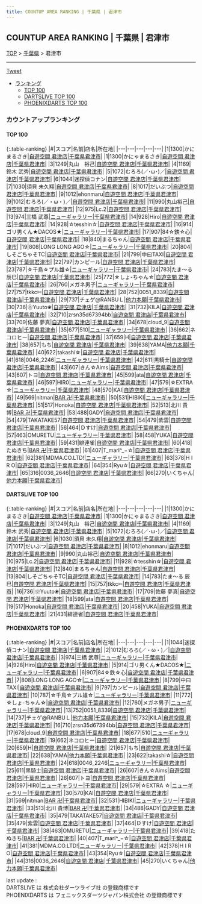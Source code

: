 ```yaml
---
title: COUNTUP AREA RANKING | 千葉県 | 君津市
---
```

## COUNTUP AREA RANKING | 千葉県 | 君津市

[TOP](/darts/rank/) > [千葉県](/darts/rank/千葉県/) > 君津市

___

<a href="https://twitter.com/share?ref_src=twsrc%5Etfw" data-text="COUNTUP AREA RANKING | 千葉県君津市" class="twitter-share-button" data-hashtags="DARTSLIVE,PHOENIXDARTS,darts,ダーツ" data-show-count="false">Tweet</a>

* [ランキング](#カウントアップランキング)
    * [TOP 100](#top-100)
    * [DARTSLIVE TOP 100](#dartslive-top-100)
    * [PHOENIXDARTS TOP 100](#phoenixdarts-top-100)

### カウントアップランキング

#### TOP 100



{:.table-ranking}
|#|スコア|名前|店名|所在地|
|---|---|---|---|---|
|1|1300|<span class="rank-name-dl">かにまるさき</span>|<a href="https://search.dartslive.com/jp/shop/f5f81df7364574faa3f63593b5358cc4">自遊空間 君津店</a>|<a href="/darts/rank/千葉県/君津市">千葉県君津市</a>|
|1|1300|<span class="rank-name-dl">かにゃまるさき</span>|<a href="https://search.dartslive.com/jp/shop/f5f81df7364574faa3f63593b5358cc4">自遊空間 君津店</a>|<a href="/darts/rank/千葉県/君津市">千葉県君津市</a>|
|3|1249|<span class="rank-name-dl">丸山　裕己</span>|<a href="https://search.dartslive.com/jp/shop/f5f81df7364574faa3f63593b5358cc4">自遊空間 君津店</a>|<a href="/darts/rank/千葉県/君津市">千葉県君津市</a>|
|4|1169|<span class="rank-name-dl">鈴木 武秀</span>|<a href="https://search.dartslive.com/jp/shop/f5f81df7364574faa3f63593b5358cc4">自遊空間 君津店</a>|<a href="/darts/rank/千葉県/君津市">千葉県君津市</a>|
|5|1072|<span class="rank-name-dl">むろろ(／･ω･)／</span>|<a href="https://search.dartslive.com/jp/shop/f5f81df7364574faa3f63593b5358cc4">自遊空間 君津店</a>|<a href="/darts/rank/千葉県/君津市">千葉県君津市</a>|
|6|1044|<span class="rank-name-pd">迷探偵コナン</span>|<a href="https://vs.phoenixdarts.com/jp/shop/shopDetailInfo/s_9909?s_seq=9909">自遊空間 君津店</a>|<a href="/darts/rank/千葉県/君津市">千葉県君津市</a>|
|7|1030|<span class="rank-name-dl">須貝 未久翔</span>|<a href="https://search.dartslive.com/jp/shop/f5f81df7364574faa3f63593b5358cc4">自遊空間 君津店</a>|<a href="/darts/rank/千葉県/君津市">千葉県君津市</a>|
|8|1017|<span class="rank-name-dl">だいぶつ</span>|<a href="https://search.dartslive.com/jp/shop/f5f81df7364574faa3f63593b5358cc4">自遊空間 君津店</a>|<a href="/darts/rank/千葉県/君津市">千葉県君津市</a>|
|9|1012|<span class="rank-name-dl">ehonmaru</span>|<a href="https://search.dartslive.com/jp/shop/f5f81df7364574faa3f63593b5358cc4">自遊空間 君津店</a>|<a href="/darts/rank/千葉県/君津市">千葉県君津市</a>|
|9|1012|<span class="rank-name-pd">むろろ(／・ω・)／</span>|<a href="https://vs.phoenixdarts.com/jp/shop/shopDetailInfo/s_9909?s_seq=9909">自遊空間 君津店</a>|<a href="/darts/rank/千葉県/君津市">千葉県君津市</a>|
|11|990|<span class="rank-name-dl">丸山裕己</span>|<a href="https://search.dartslive.com/jp/shop/f5f81df7364574faa3f63593b5358cc4">自遊空間 君津店</a>|<a href="/darts/rank/千葉県/君津市">千葉県君津市</a>|
|12|975|<span class="rank-name-dl">Lc.2</span>|<a href="https://search.dartslive.com/jp/shop/f5f81df7364574faa3f63593b5358cc4">自遊空間 君津店</a>|<a href="/darts/rank/千葉県/君津市">千葉県君津市</a>|
|13|974|<span class="rank-name-pd"><span class="pro-icon-pd"></span>三橋 武尊</span>|<a href="https://vs.phoenixdarts.com/jp/shop/shopDetailInfo/s_8486?s_seq=8486">ニューギャラリー</a>|<a href="/darts/rank/千葉県/君津市">千葉県君津市</a>|
|14|928|<span class="rank-name-pd">Hiro</span>|<a href="https://vs.phoenixdarts.com/jp/shop/shopDetailInfo/s_9909?s_seq=9909">自遊空間 君津店</a>|<a href="/darts/rank/千葉県/君津市">千葉県君津市</a>|
|14|928|<span class="rank-name-dl">☆tesshin☆</span>|<a href="https://search.dartslive.com/jp/shop/f5f81df7364574faa3f63593b5358cc4">自遊空間 君津店</a>|<a href="/darts/rank/千葉県/君津市">千葉県君津市</a>|
|16|914|<span class="rank-name-pd">ゴリ男くん★DACOS★</span>|<a href="https://vs.phoenixdarts.com/jp/shop/shopDetailInfo/s_8486?s_seq=8486">ニューギャラリー</a>|<a href="/darts/rank/千葉県/君津市">千葉県君津市</a>|
|17|907|<span class="rank-name-pd">84☆鉄☆心</span>|<a href="https://vs.phoenixdarts.com/jp/shop/shopDetailInfo/s_9909?s_seq=9909">自遊空間 君津店</a>|<a href="/darts/rank/千葉県/君津市">千葉県君津市</a>|
|18|840|<span class="rank-name-dl">まるちゃん</span>|<a href="https://search.dartslive.com/jp/shop/f5f81df7364574faa3f63593b5358cc4">自遊空間 君津店</a>|<a href="/darts/rank/千葉県/君津市">千葉県君津市</a>|
|19|808|<span class="rank-name-pd">LONG LONG AGO☆</span>|<a href="https://vs.phoenixdarts.com/jp/shop/shopDetailInfo/s_8486?s_seq=8486">ニューギャラリー</a>|<a href="/darts/rank/千葉県/君津市">千葉県君津市</a>|
|20|804|<span class="rank-name-dl">しそごちゃそTC</span>|<a href="https://search.dartslive.com/jp/shop/f5f81df7364574faa3f63593b5358cc4">自遊空間 君津店</a>|<a href="/darts/rank/千葉県/君津市">千葉県君津市</a>|
|21|799|<span class="rank-name-pd">中曰TAXI</span>|<a href="https://vs.phoenixdarts.com/jp/shop/shopDetailInfo/s_9909?s_seq=9909">自遊空間 君津店</a>|<a href="/darts/rank/千葉県/君津市">千葉県君津市</a>|
|22|797|<span class="rank-name-pd">カンピール</span>|<a href="https://vs.phoenixdarts.com/jp/shop/shopDetailInfo/s_9909?s_seq=9909">自遊空間 君津店</a>|<a href="/darts/rank/千葉県/君津市">千葉県君津市</a>|
|23|787|<span class="rank-name-pd">☆千鳥☆プル雄☆</span>|<a href="https://vs.phoenixdarts.com/jp/shop/shopDetailInfo/s_8486?s_seq=8486">ニューギャラリー</a>|<a href="/darts/rank/千葉県/君津市">千葉県君津市</a>|
|24|783|<span class="rank-name-dl">たま～る 辰巳</span>|<a href="https://search.dartslive.com/jp/shop/f5f81df7364574faa3f63593b5358cc4">自遊空間 君津店</a>|<a href="/darts/rank/千葉県/君津市">千葉県君津市</a>|
|25|772|<span class="rank-name-pd">☆しょ-ちゃん☆</span>|<a href="https://vs.phoenixdarts.com/jp/shop/shopDetailInfo/s_9909?s_seq=9909">自遊空間 君津店</a>|<a href="/darts/rank/千葉県/君津市">千葉県君津市</a>|
|26|760|<span class="rank-name-pd">メガネ男子</span>|<a href="https://vs.phoenixdarts.com/jp/shop/shopDetailInfo/s_8486?s_seq=8486">ニューギャラリー</a>|<a href="/darts/rank/千葉県/君津市">千葉県君津市</a>|
|27|757|<span class="rank-name-dl">tkkc✄﻿</span>|<a href="https://search.dartslive.com/jp/shop/f5f81df7364574faa3f63593b5358cc4">自遊空間 君津店</a>|<a href="/darts/rank/千葉県/君津市">千葉県君津市</a>|
|28|752|<span class="rank-name-pd">0051_8339</span>|<a href="https://vs.phoenixdarts.com/jp/shop/shopDetailInfo/s_9909?s_seq=9909">自遊空間 君津店</a>|<a href="/darts/rank/千葉県/君津市">千葉県君津市</a>|
|29|737|<span class="rank-name-pd">チェゲ@RANBUＬ</span>|<a href="https://vs.phoenixdarts.com/jp/shop/shopDetailInfo/s_71071?s_seq=71071">他力本願</a>|<a href="/darts/rank/千葉県/君津市">千葉県君津市</a>|
|30|736|<span class="rank-name-dl">❀Yuuto❀</span>|<a href="https://search.dartslive.com/jp/shop/f5f81df7364574faa3f63593b5358cc4">自遊空間 君津店</a>|<a href="/darts/rank/千葉県/君津市">千葉県君津市</a>|
|31|732|<span class="rank-name-pd">KILA</span>|<a href="https://vs.phoenixdarts.com/jp/shop/shopDetailInfo/s_9909?s_seq=9909">自遊空間 君津店</a>|<a href="/darts/rank/千葉県/君津市">千葉県君津市</a>|
|32|710|<span class="rank-name-pd">zrsn35d67394bb</span>|<a href="https://vs.phoenixdarts.com/jp/shop/shopDetailInfo/s_9909?s_seq=9909">自遊空間 君津店</a>|<a href="/darts/rank/千葉県/君津市">千葉県君津市</a>|
|33|709|<span class="rank-name-dl">佐藤 夢真</span>|<a href="https://search.dartslive.com/jp/shop/f5f81df7364574faa3f63593b5358cc4">自遊空間 君津店</a>|<a href="/darts/rank/千葉県/君津市">千葉県君津市</a>|
|34|678|<span class="rank-name-pd">cloud_9</span>|<a href="https://vs.phoenixdarts.com/jp/shop/shopDetailInfo/s_9909?s_seq=9909">自遊空間 君津店</a>|<a href="/darts/rank/千葉県/君津市">千葉県君津市</a>|
|35|677|<span class="rank-name-pd">510</span>|<a href="https://vs.phoenixdarts.com/jp/shop/shopDetailInfo/s_8486?s_seq=8486">ニューギャラリー</a>|<a href="/darts/rank/千葉県/君津市">千葉県君津市</a>|
|36|662|<span class="rank-name-pd">ネコロヒー</span>|<a href="https://vs.phoenixdarts.com/jp/shop/shopDetailInfo/s_9909?s_seq=9909">自遊空間 君津店</a>|<a href="/darts/rank/千葉県/君津市">千葉県君津市</a>|
|37|659|<span class="rank-name-pd">H</span>|<a href="https://vs.phoenixdarts.com/jp/shop/shopDetailInfo/s_9909?s_seq=9909">自遊空間 君津店</a>|<a href="/darts/rank/千葉県/君津市">千葉県君津市</a>|
|38|657|<span class="rank-name-pd">もち</span>|<a href="https://vs.phoenixdarts.com/jp/shop/shopDetailInfo/s_9909?s_seq=9909">自遊空間 君津店</a>|<a href="/darts/rank/千葉県/君津市">千葉県君津市</a>|
|39|638|<span class="rank-name-pd">YAMA</span>|<a href="https://vs.phoenixdarts.com/jp/shop/shopDetailInfo/s_71071?s_seq=71071">他力本願</a>|<a href="/darts/rank/千葉県/君津市">千葉県君津市</a>|
|40|622|<span class="rank-name-pd">takashi☆</span>|<a href="https://vs.phoenixdarts.com/jp/shop/shopDetailInfo/s_9909?s_seq=9909">自遊空間 君津店</a>|<a href="/darts/rank/千葉県/君津市">千葉県君津市</a>|
|41|618|<span class="rank-name-pd">0046_2246</span>|<a href="https://vs.phoenixdarts.com/jp/shop/shopDetailInfo/s_8486?s_seq=8486">ニューギャラリー</a>|<a href="/darts/rank/千葉県/君津市">千葉県君津市</a>|
|42|611|<span class="rank-name-pd">黒騎士</span>|<a href="https://vs.phoenixdarts.com/jp/shop/shopDetailInfo/s_9909?s_seq=9909">自遊空間 君津店</a>|<a href="/darts/rank/千葉県/君津市">千葉県君津市</a>|
|43|607|<span class="rank-name-pd">きん☆Aims</span>|<a href="https://vs.phoenixdarts.com/jp/shop/shopDetailInfo/s_9909?s_seq=9909">自遊空間 君津店</a>|<a href="/darts/rank/千葉県/君津市">千葉県君津市</a>|
|43|607|<span class="rank-name-pd">トヨ</span>|<a href="https://vs.phoenixdarts.com/jp/shop/shopDetailInfo/s_9909?s_seq=9909">自遊空間 君津店</a>|<a href="/darts/rank/千葉県/君津市">千葉県君津市</a>|
|45|599|<span class="rank-name-dl">ata</span>|<a href="https://search.dartslive.com/jp/shop/f5f81df7364574faa3f63593b5358cc4">自遊空間 君津店</a>|<a href="/darts/rank/千葉県/君津市">千葉県君津市</a>|
|46|597|<span class="rank-name-pd">HIR0</span>|<a href="https://vs.phoenixdarts.com/jp/shop/shopDetailInfo/s_8486?s_seq=8486">ニューギャラリー</a>|<a href="/darts/rank/千葉県/君津市">千葉県君津市</a>|
|47|579|<span class="rank-name-pd">☆EXTRA ☆</span>|<a href="https://vs.phoenixdarts.com/jp/shop/shopDetailInfo/s_8486?s_seq=8486">ニューギャラリー</a>|<a href="/darts/rank/千葉県/君津市">千葉県君津市</a>|
|48|570|<span class="rank-name-pd">KAI</span>|<a href="https://vs.phoenixdarts.com/jp/shop/shopDetailInfo/s_9909?s_seq=9909">自遊空間 君津店</a>|<a href="/darts/rank/千葉県/君津市">千葉県君津市</a>|
|49|569|<span class="rank-name-pd">nitman</span>|<a href="https://vs.phoenixdarts.com/jp/shop/shopDetailInfo/s_69633?s_seq=69633">BAR 卍</a>|<a href="/darts/rank/千葉県/君津市">千葉県君津市</a>|
|50|531|<span class="rank-name-pd">HIBIKI</span>|<a href="https://vs.phoenixdarts.com/jp/shop/shopDetailInfo/s_8486?s_seq=8486">ニューギャラリー</a>|<a href="/darts/rank/千葉県/君津市">千葉県君津市</a>|
|51|517|<span class="rank-name-dl">Honoka</span>|<a href="https://search.dartslive.com/jp/shop/f5f81df7364574faa3f63593b5358cc4">自遊空間 君津店</a>|<a href="/darts/rank/千葉県/君津市">千葉県君津市</a>|
|52|513|<span class="rank-name-pd">北川 貴博</span>|<a href="https://vs.phoenixdarts.com/jp/shop/shopDetailInfo/s_69633?s_seq=69633">BAR 卍</a>|<a href="/darts/rank/千葉県/君津市">千葉県君津市</a>|
|53|488|<span class="rank-name-pd">GADY</span>|<a href="https://vs.phoenixdarts.com/jp/shop/shopDetailInfo/s_9909?s_seq=9909">自遊空間 君津店</a>|<a href="/darts/rank/千葉県/君津市">千葉県君津市</a>|
|54|479|<span class="rank-name-pd">TAKATAKE57</span>|<a href="https://vs.phoenixdarts.com/jp/shop/shopDetailInfo/s_9909?s_seq=9909">自遊空間 君津店</a>|<a href="/darts/rank/千葉県/君津市">千葉県君津市</a>|
|54|479|<span class="rank-name-pd">紫雲</span>|<a href="https://vs.phoenixdarts.com/jp/shop/shopDetailInfo/s_9909?s_seq=9909">自遊空間 君津店</a>|<a href="/darts/rank/千葉県/君津市">千葉県君津市</a>|
|56|464|<span class="rank-name-pd">Ｄすけ</span>|<a href="https://vs.phoenixdarts.com/jp/shop/shopDetailInfo/s_9909?s_seq=9909">自遊空間 君津店</a>|<a href="/darts/rank/千葉県/君津市">千葉県君津市</a>|
|57|463|<span class="rank-name-pd">OMURETU</span>|<a href="https://vs.phoenixdarts.com/jp/shop/shopDetailInfo/s_8486?s_seq=8486">ニューギャラリー</a>|<a href="/darts/rank/千葉県/君津市">千葉県君津市</a>|
|58|458|<span class="rank-name-dl">YUKA</span>|<a href="https://search.dartslive.com/jp/shop/f5f81df7364574faa3f63593b5358cc4">自遊空間 君津店</a>|<a href="/darts/rank/千葉県/君津市">千葉県君津市</a>|
|59|431|<span class="rank-name-dl">緋連雀</span>|<a href="https://search.dartslive.com/jp/shop/f5f81df7364574faa3f63593b5358cc4">自遊空間 君津店</a>|<a href="/darts/rank/千葉県/君津市">千葉県君津市</a>|
|60|418|<span class="rank-name-pd">たぬきち</span>|<a href="https://vs.phoenixdarts.com/jp/shop/shopDetailInfo/s_69633?s_seq=69633">BAR 卍</a>|<a href="/darts/rank/千葉県/君津市">千葉県君津市</a>|
|61|407|<span class="rank-name-pd">T_marl^_−☆</span>|<a href="https://vs.phoenixdarts.com/jp/shop/shopDetailInfo/s_9909?s_seq=9909">自遊空間 君津店</a>|<a href="/darts/rank/千葉県/君津市">千葉県君津市</a>|
|62|381|<span class="rank-name-pd">MDMA.CO.LTD!</span>|<a href="https://vs.phoenixdarts.com/jp/shop/shopDetailInfo/s_8486?s_seq=8486">ニューギャラリー</a>|<a href="/darts/rank/千葉県/君津市">千葉県君津市</a>|
|63|378|<span class="rank-name-pd">H I R O</span>|<a href="https://vs.phoenixdarts.com/jp/shop/shopDetailInfo/s_9909?s_seq=9909">自遊空間 君津店</a>|<a href="/darts/rank/千葉県/君津市">千葉県君津市</a>|
|64|354|<span class="rank-name-pd">Ryu☆</span>|<a href="https://vs.phoenixdarts.com/jp/shop/shopDetailInfo/s_9909?s_seq=9909">自遊空間 君津店</a>|<a href="/darts/rank/千葉県/君津市">千葉県君津市</a>|
|65|316|<span class="rank-name-pd">0036_2646</span>|<a href="https://vs.phoenixdarts.com/jp/shop/shopDetailInfo/s_9909?s_seq=9909">自遊空間 君津店</a>|<a href="/darts/rank/千葉県/君津市">千葉県君津市</a>|
|66|270|<span class="rank-name-pd">いくちゃん</span>|<a href="https://vs.phoenixdarts.com/jp/shop/shopDetailInfo/s_71071?s_seq=71071">他力本願</a>|<a href="/darts/rank/千葉県/君津市">千葉県君津市</a>|


#### DARTSLIVE TOP 100



{:.table-ranking}
|#|スコア|名前|店名|所在地|
|---|---|---|---|---|
|1|1300|<span class="rank-name-dl">かにまるさき</span>|<a href="https://search.dartslive.com/jp/shop/f5f81df7364574faa3f63593b5358cc4">自遊空間 君津店</a>|<a href="/darts/rank/千葉県/君津市">千葉県君津市</a>|
|1|1300|<span class="rank-name-dl">かにゃまるさき</span>|<a href="https://search.dartslive.com/jp/shop/f5f81df7364574faa3f63593b5358cc4">自遊空間 君津店</a>|<a href="/darts/rank/千葉県/君津市">千葉県君津市</a>|
|3|1249|<span class="rank-name-dl">丸山　裕己</span>|<a href="https://search.dartslive.com/jp/shop/f5f81df7364574faa3f63593b5358cc4">自遊空間 君津店</a>|<a href="/darts/rank/千葉県/君津市">千葉県君津市</a>|
|4|1169|<span class="rank-name-dl">鈴木 武秀</span>|<a href="https://search.dartslive.com/jp/shop/f5f81df7364574faa3f63593b5358cc4">自遊空間 君津店</a>|<a href="/darts/rank/千葉県/君津市">千葉県君津市</a>|
|5|1072|<span class="rank-name-dl">むろろ(／･ω･)／</span>|<a href="https://search.dartslive.com/jp/shop/f5f81df7364574faa3f63593b5358cc4">自遊空間 君津店</a>|<a href="/darts/rank/千葉県/君津市">千葉県君津市</a>|
|6|1030|<span class="rank-name-dl">須貝 未久翔</span>|<a href="https://search.dartslive.com/jp/shop/f5f81df7364574faa3f63593b5358cc4">自遊空間 君津店</a>|<a href="/darts/rank/千葉県/君津市">千葉県君津市</a>|
|7|1017|<span class="rank-name-dl">だいぶつ</span>|<a href="https://search.dartslive.com/jp/shop/f5f81df7364574faa3f63593b5358cc4">自遊空間 君津店</a>|<a href="/darts/rank/千葉県/君津市">千葉県君津市</a>|
|8|1012|<span class="rank-name-dl">ehonmaru</span>|<a href="https://search.dartslive.com/jp/shop/f5f81df7364574faa3f63593b5358cc4">自遊空間 君津店</a>|<a href="/darts/rank/千葉県/君津市">千葉県君津市</a>|
|9|990|<span class="rank-name-dl">丸山裕己</span>|<a href="https://search.dartslive.com/jp/shop/f5f81df7364574faa3f63593b5358cc4">自遊空間 君津店</a>|<a href="/darts/rank/千葉県/君津市">千葉県君津市</a>|
|10|975|<span class="rank-name-dl">Lc.2</span>|<a href="https://search.dartslive.com/jp/shop/f5f81df7364574faa3f63593b5358cc4">自遊空間 君津店</a>|<a href="/darts/rank/千葉県/君津市">千葉県君津市</a>|
|11|928|<span class="rank-name-dl">☆tesshin☆</span>|<a href="https://search.dartslive.com/jp/shop/f5f81df7364574faa3f63593b5358cc4">自遊空間 君津店</a>|<a href="/darts/rank/千葉県/君津市">千葉県君津市</a>|
|12|840|<span class="rank-name-dl">まるちゃん</span>|<a href="https://search.dartslive.com/jp/shop/f5f81df7364574faa3f63593b5358cc4">自遊空間 君津店</a>|<a href="/darts/rank/千葉県/君津市">千葉県君津市</a>|
|13|804|<span class="rank-name-dl">しそごちゃそTC</span>|<a href="https://search.dartslive.com/jp/shop/f5f81df7364574faa3f63593b5358cc4">自遊空間 君津店</a>|<a href="/darts/rank/千葉県/君津市">千葉県君津市</a>|
|14|783|<span class="rank-name-dl">たま～る 辰巳</span>|<a href="https://search.dartslive.com/jp/shop/f5f81df7364574faa3f63593b5358cc4">自遊空間 君津店</a>|<a href="/darts/rank/千葉県/君津市">千葉県君津市</a>|
|15|757|<span class="rank-name-dl">tkkc✄﻿</span>|<a href="https://search.dartslive.com/jp/shop/f5f81df7364574faa3f63593b5358cc4">自遊空間 君津店</a>|<a href="/darts/rank/千葉県/君津市">千葉県君津市</a>|
|16|736|<span class="rank-name-dl">❀Yuuto❀</span>|<a href="https://search.dartslive.com/jp/shop/f5f81df7364574faa3f63593b5358cc4">自遊空間 君津店</a>|<a href="/darts/rank/千葉県/君津市">千葉県君津市</a>|
|17|709|<span class="rank-name-dl">佐藤 夢真</span>|<a href="https://search.dartslive.com/jp/shop/f5f81df7364574faa3f63593b5358cc4">自遊空間 君津店</a>|<a href="/darts/rank/千葉県/君津市">千葉県君津市</a>|
|18|599|<span class="rank-name-dl">ata</span>|<a href="https://search.dartslive.com/jp/shop/f5f81df7364574faa3f63593b5358cc4">自遊空間 君津店</a>|<a href="/darts/rank/千葉県/君津市">千葉県君津市</a>|
|19|517|<span class="rank-name-dl">Honoka</span>|<a href="https://search.dartslive.com/jp/shop/f5f81df7364574faa3f63593b5358cc4">自遊空間 君津店</a>|<a href="/darts/rank/千葉県/君津市">千葉県君津市</a>|
|20|458|<span class="rank-name-dl">YUKA</span>|<a href="https://search.dartslive.com/jp/shop/f5f81df7364574faa3f63593b5358cc4">自遊空間 君津店</a>|<a href="/darts/rank/千葉県/君津市">千葉県君津市</a>|
|21|431|<span class="rank-name-dl">緋連雀</span>|<a href="https://search.dartslive.com/jp/shop/f5f81df7364574faa3f63593b5358cc4">自遊空間 君津店</a>|<a href="/darts/rank/千葉県/君津市">千葉県君津市</a>|


#### PHOENIXDARTS TOP 100



{:.table-ranking}
|#|スコア|名前|店名|所在地|
|---|---|---|---|---|
|1|1044|<span class="rank-name-pd">迷探偵コナン</span>|<a href="https://vs.phoenixdarts.com/jp/shop/shopDetailInfo/s_9909?s_seq=9909">自遊空間 君津店</a>|<a href="/darts/rank/千葉県/君津市">千葉県君津市</a>|
|2|1012|<span class="rank-name-pd">むろろ(／・ω・)／</span>|<a href="https://vs.phoenixdarts.com/jp/shop/shopDetailInfo/s_9909?s_seq=9909">自遊空間 君津店</a>|<a href="/darts/rank/千葉県/君津市">千葉県君津市</a>|
|3|974|<span class="rank-name-pd"><span class="pro-icon-pd"></span>三橋 武尊</span>|<a href="https://vs.phoenixdarts.com/jp/shop/shopDetailInfo/s_8486?s_seq=8486">ニューギャラリー</a>|<a href="/darts/rank/千葉県/君津市">千葉県君津市</a>|
|4|928|<span class="rank-name-pd">Hiro</span>|<a href="https://vs.phoenixdarts.com/jp/shop/shopDetailInfo/s_9909?s_seq=9909">自遊空間 君津店</a>|<a href="/darts/rank/千葉県/君津市">千葉県君津市</a>|
|5|914|<span class="rank-name-pd">ゴリ男くん★DACOS★</span>|<a href="https://vs.phoenixdarts.com/jp/shop/shopDetailInfo/s_8486?s_seq=8486">ニューギャラリー</a>|<a href="/darts/rank/千葉県/君津市">千葉県君津市</a>|
|6|907|<span class="rank-name-pd">84☆鉄☆心</span>|<a href="https://vs.phoenixdarts.com/jp/shop/shopDetailInfo/s_9909?s_seq=9909">自遊空間 君津店</a>|<a href="/darts/rank/千葉県/君津市">千葉県君津市</a>|
|7|808|<span class="rank-name-pd">LONG LONG AGO☆</span>|<a href="https://vs.phoenixdarts.com/jp/shop/shopDetailInfo/s_8486?s_seq=8486">ニューギャラリー</a>|<a href="/darts/rank/千葉県/君津市">千葉県君津市</a>|
|8|799|<span class="rank-name-pd">中曰TAXI</span>|<a href="https://vs.phoenixdarts.com/jp/shop/shopDetailInfo/s_9909?s_seq=9909">自遊空間 君津店</a>|<a href="/darts/rank/千葉県/君津市">千葉県君津市</a>|
|9|797|<span class="rank-name-pd">カンピール</span>|<a href="https://vs.phoenixdarts.com/jp/shop/shopDetailInfo/s_9909?s_seq=9909">自遊空間 君津店</a>|<a href="/darts/rank/千葉県/君津市">千葉県君津市</a>|
|10|787|<span class="rank-name-pd">☆千鳥☆プル雄☆</span>|<a href="https://vs.phoenixdarts.com/jp/shop/shopDetailInfo/s_8486?s_seq=8486">ニューギャラリー</a>|<a href="/darts/rank/千葉県/君津市">千葉県君津市</a>|
|11|772|<span class="rank-name-pd">☆しょ-ちゃん☆</span>|<a href="https://vs.phoenixdarts.com/jp/shop/shopDetailInfo/s_9909?s_seq=9909">自遊空間 君津店</a>|<a href="/darts/rank/千葉県/君津市">千葉県君津市</a>|
|12|760|<span class="rank-name-pd">メガネ男子</span>|<a href="https://vs.phoenixdarts.com/jp/shop/shopDetailInfo/s_8486?s_seq=8486">ニューギャラリー</a>|<a href="/darts/rank/千葉県/君津市">千葉県君津市</a>|
|13|752|<span class="rank-name-pd">0051_8339</span>|<a href="https://vs.phoenixdarts.com/jp/shop/shopDetailInfo/s_9909?s_seq=9909">自遊空間 君津店</a>|<a href="/darts/rank/千葉県/君津市">千葉県君津市</a>|
|14|737|<span class="rank-name-pd">チェゲ@RANBUＬ</span>|<a href="https://vs.phoenixdarts.com/jp/shop/shopDetailInfo/s_71071?s_seq=71071">他力本願</a>|<a href="/darts/rank/千葉県/君津市">千葉県君津市</a>|
|15|732|<span class="rank-name-pd">KILA</span>|<a href="https://vs.phoenixdarts.com/jp/shop/shopDetailInfo/s_9909?s_seq=9909">自遊空間 君津店</a>|<a href="/darts/rank/千葉県/君津市">千葉県君津市</a>|
|16|710|<span class="rank-name-pd">zrsn35d67394bb</span>|<a href="https://vs.phoenixdarts.com/jp/shop/shopDetailInfo/s_9909?s_seq=9909">自遊空間 君津店</a>|<a href="/darts/rank/千葉県/君津市">千葉県君津市</a>|
|17|678|<span class="rank-name-pd">cloud_9</span>|<a href="https://vs.phoenixdarts.com/jp/shop/shopDetailInfo/s_9909?s_seq=9909">自遊空間 君津店</a>|<a href="/darts/rank/千葉県/君津市">千葉県君津市</a>|
|18|677|<span class="rank-name-pd">510</span>|<a href="https://vs.phoenixdarts.com/jp/shop/shopDetailInfo/s_8486?s_seq=8486">ニューギャラリー</a>|<a href="/darts/rank/千葉県/君津市">千葉県君津市</a>|
|19|662|<span class="rank-name-pd">ネコロヒー</span>|<a href="https://vs.phoenixdarts.com/jp/shop/shopDetailInfo/s_9909?s_seq=9909">自遊空間 君津店</a>|<a href="/darts/rank/千葉県/君津市">千葉県君津市</a>|
|20|659|<span class="rank-name-pd">H</span>|<a href="https://vs.phoenixdarts.com/jp/shop/shopDetailInfo/s_9909?s_seq=9909">自遊空間 君津店</a>|<a href="/darts/rank/千葉県/君津市">千葉県君津市</a>|
|21|657|<span class="rank-name-pd">もち</span>|<a href="https://vs.phoenixdarts.com/jp/shop/shopDetailInfo/s_9909?s_seq=9909">自遊空間 君津店</a>|<a href="/darts/rank/千葉県/君津市">千葉県君津市</a>|
|22|638|<span class="rank-name-pd">YAMA</span>|<a href="https://vs.phoenixdarts.com/jp/shop/shopDetailInfo/s_71071?s_seq=71071">他力本願</a>|<a href="/darts/rank/千葉県/君津市">千葉県君津市</a>|
|23|622|<span class="rank-name-pd">takashi☆</span>|<a href="https://vs.phoenixdarts.com/jp/shop/shopDetailInfo/s_9909?s_seq=9909">自遊空間 君津店</a>|<a href="/darts/rank/千葉県/君津市">千葉県君津市</a>|
|24|618|<span class="rank-name-pd">0046_2246</span>|<a href="https://vs.phoenixdarts.com/jp/shop/shopDetailInfo/s_8486?s_seq=8486">ニューギャラリー</a>|<a href="/darts/rank/千葉県/君津市">千葉県君津市</a>|
|25|611|<span class="rank-name-pd">黒騎士</span>|<a href="https://vs.phoenixdarts.com/jp/shop/shopDetailInfo/s_9909?s_seq=9909">自遊空間 君津店</a>|<a href="/darts/rank/千葉県/君津市">千葉県君津市</a>|
|26|607|<span class="rank-name-pd">きん☆Aims</span>|<a href="https://vs.phoenixdarts.com/jp/shop/shopDetailInfo/s_9909?s_seq=9909">自遊空間 君津店</a>|<a href="/darts/rank/千葉県/君津市">千葉県君津市</a>|
|26|607|<span class="rank-name-pd">トヨ</span>|<a href="https://vs.phoenixdarts.com/jp/shop/shopDetailInfo/s_9909?s_seq=9909">自遊空間 君津店</a>|<a href="/darts/rank/千葉県/君津市">千葉県君津市</a>|
|28|597|<span class="rank-name-pd">HIR0</span>|<a href="https://vs.phoenixdarts.com/jp/shop/shopDetailInfo/s_8486?s_seq=8486">ニューギャラリー</a>|<a href="/darts/rank/千葉県/君津市">千葉県君津市</a>|
|29|579|<span class="rank-name-pd">☆EXTRA ☆</span>|<a href="https://vs.phoenixdarts.com/jp/shop/shopDetailInfo/s_8486?s_seq=8486">ニューギャラリー</a>|<a href="/darts/rank/千葉県/君津市">千葉県君津市</a>|
|30|570|<span class="rank-name-pd">KAI</span>|<a href="https://vs.phoenixdarts.com/jp/shop/shopDetailInfo/s_9909?s_seq=9909">自遊空間 君津店</a>|<a href="/darts/rank/千葉県/君津市">千葉県君津市</a>|
|31|569|<span class="rank-name-pd">nitman</span>|<a href="https://vs.phoenixdarts.com/jp/shop/shopDetailInfo/s_69633?s_seq=69633">BAR 卍</a>|<a href="/darts/rank/千葉県/君津市">千葉県君津市</a>|
|32|531|<span class="rank-name-pd">HIBIKI</span>|<a href="https://vs.phoenixdarts.com/jp/shop/shopDetailInfo/s_8486?s_seq=8486">ニューギャラリー</a>|<a href="/darts/rank/千葉県/君津市">千葉県君津市</a>|
|33|513|<span class="rank-name-pd">北川 貴博</span>|<a href="https://vs.phoenixdarts.com/jp/shop/shopDetailInfo/s_69633?s_seq=69633">BAR 卍</a>|<a href="/darts/rank/千葉県/君津市">千葉県君津市</a>|
|34|488|<span class="rank-name-pd">GADY</span>|<a href="https://vs.phoenixdarts.com/jp/shop/shopDetailInfo/s_9909?s_seq=9909">自遊空間 君津店</a>|<a href="/darts/rank/千葉県/君津市">千葉県君津市</a>|
|35|479|<span class="rank-name-pd">TAKATAKE57</span>|<a href="https://vs.phoenixdarts.com/jp/shop/shopDetailInfo/s_9909?s_seq=9909">自遊空間 君津店</a>|<a href="/darts/rank/千葉県/君津市">千葉県君津市</a>|
|35|479|<span class="rank-name-pd">紫雲</span>|<a href="https://vs.phoenixdarts.com/jp/shop/shopDetailInfo/s_9909?s_seq=9909">自遊空間 君津店</a>|<a href="/darts/rank/千葉県/君津市">千葉県君津市</a>|
|37|464|<span class="rank-name-pd">Ｄすけ</span>|<a href="https://vs.phoenixdarts.com/jp/shop/shopDetailInfo/s_9909?s_seq=9909">自遊空間 君津店</a>|<a href="/darts/rank/千葉県/君津市">千葉県君津市</a>|
|38|463|<span class="rank-name-pd">OMURETU</span>|<a href="https://vs.phoenixdarts.com/jp/shop/shopDetailInfo/s_8486?s_seq=8486">ニューギャラリー</a>|<a href="/darts/rank/千葉県/君津市">千葉県君津市</a>|
|39|418|<span class="rank-name-pd">たぬきち</span>|<a href="https://vs.phoenixdarts.com/jp/shop/shopDetailInfo/s_69633?s_seq=69633">BAR 卍</a>|<a href="/darts/rank/千葉県/君津市">千葉県君津市</a>|
|40|407|<span class="rank-name-pd">T_marl^_−☆</span>|<a href="https://vs.phoenixdarts.com/jp/shop/shopDetailInfo/s_9909?s_seq=9909">自遊空間 君津店</a>|<a href="/darts/rank/千葉県/君津市">千葉県君津市</a>|
|41|381|<span class="rank-name-pd">MDMA.CO.LTD!</span>|<a href="https://vs.phoenixdarts.com/jp/shop/shopDetailInfo/s_8486?s_seq=8486">ニューギャラリー</a>|<a href="/darts/rank/千葉県/君津市">千葉県君津市</a>|
|42|378|<span class="rank-name-pd">H I R O</span>|<a href="https://vs.phoenixdarts.com/jp/shop/shopDetailInfo/s_9909?s_seq=9909">自遊空間 君津店</a>|<a href="/darts/rank/千葉県/君津市">千葉県君津市</a>|
|43|354|<span class="rank-name-pd">Ryu☆</span>|<a href="https://vs.phoenixdarts.com/jp/shop/shopDetailInfo/s_9909?s_seq=9909">自遊空間 君津店</a>|<a href="/darts/rank/千葉県/君津市">千葉県君津市</a>|
|44|316|<span class="rank-name-pd">0036_2646</span>|<a href="https://vs.phoenixdarts.com/jp/shop/shopDetailInfo/s_9909?s_seq=9909">自遊空間 君津店</a>|<a href="/darts/rank/千葉県/君津市">千葉県君津市</a>|
|45|270|<span class="rank-name-pd">いくちゃん</span>|<a href="https://vs.phoenixdarts.com/jp/shop/shopDetailInfo/s_71071?s_seq=71071">他力本願</a>|<a href="/darts/rank/千葉県/君津市">千葉県君津市</a>|


<div class="footer border-top border-gray-light mt-5 pt-3 text-right text-gray">
    last update : <span style="font-weight: italic" id="foot_last_modified"></span><br />
    DARTSLIVE は 株式会社ダーツライブ社 の登録商標です<br />
    PHOENIXDARTS は フェニックスダーツジャパン株式会社 の登録商標です<br />
</div>

<script src="https://cdnjs.cloudflare.com/ajax/libs/jquery.tablesorter/2.31.3/js/jquery.tablesorter.min.js" integrity="sha512-qzgd5cYSZcosqpzpn7zF2ZId8f/8CHmFKZ8j7mU4OUXTNRd5g+ZHBPsgKEwoqxCtdQvExE5LprwwPAgoicguNg==" crossorigin="anonymous" referrerpolicy="no-referrer"></script>
<link rel="stylesheet" href="https://cdnjs.cloudflare.com/ajax/libs/jquery.tablesorter/2.31.3/css/theme.default.min.css" integrity="sha512-wghhOJkjQX0Lh3NSWvNKeZ0ZpNn+SPVXX1Qyc9OCaogADktxrBiBdKGDoqVUOyhStvMBmJQ8ZdMHiR3wuEq8+w==" crossorigin="anonymous" referrerpolicy="no-referrer" />
<script>
$(function() {
    $(".table-ranking").tablesorter({sortList:[[0, 0]]});
    $("#foot_last_modified").text(formatDate(new Date(document.lastModified), 'yyyy-MM-dd HH:mm:ss'));
});
</script>

<script async src="https://platform.twitter.com/widgets.js" charset="utf-8"></script>